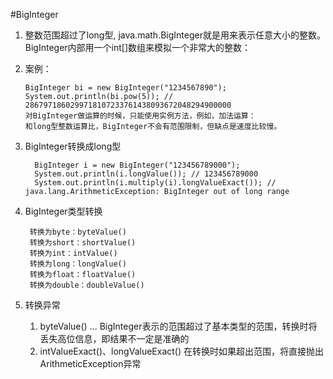 #BigInteger
1. 整数范围超过了long型, java.math.BigInteger就是用来表示任意大小的整数。BigInteger内部用一个int[]数组来模拟一个非常大的整数：

2. 案例： 
    ```
   BigInteger bi = new BigInteger("1234567890");
   System.out.println(bi.pow(5)); // 2867971860299718107233761438093672048294900000
   对BigInteger做运算的时候，只能使用实例方法，例如，加法运算：
   和long型整数运算比，BigInteger不会有范围限制，但缺点是速度比较慢。
   ```
    
3. BigInteger转换成long型
   ```
     BigInteger i = new BigInteger("123456789000");
     System.out.println(i.longValue()); // 123456789000
     System.out.println(i.multiply(i).longValueExact()); // java.lang.ArithmeticException: BigInteger out of long range
   
    ```


4. BigInteger类型转换
    ```
     转换为byte：byteValue()
     转换为short：shortValue()
     转换为int：intValue()
     转换为long：longValue()
     转换为float：floatValue()
     转换为double：doubleValue()
   ```
5. 转换异常
   1.   byteValue() ... BigInteger表示的范围超过了基本类型的范围，转换时将丢失高位信息，即结果不一定是准确的
   2.   intValueExact()、longValueExact() 在转换时如果超出范围，将直接抛出ArithmeticException异常
